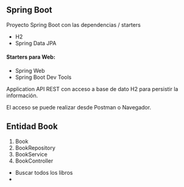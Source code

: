 ## Spring Boot

Proyecto Spring Boot con las dependencias / starters
* H2
* Spring Data JPA
#### Starters para Web:
* Spring Web
* Spring Boot Dev Tools

Application API REST con acceso a base de dato H2 para persistir la información.

El acceso se puede realizar desde Postman o Navegador.

## Entidad Book

1. Book
2. BookRepository
3. BookService
4. BookController
- Buscar todos los libros
- 
    